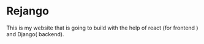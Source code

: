# Rejango
This is my website that is going to build with the help of react (for frontend ) and Django( backend).
